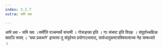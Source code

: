 ```yaml
---
index: 3.2.7
sutra: समि ख्यः

---
```

_समि ख्यः_ - समि ख्यः ।समी॑ति पञ्चम्यर्थे सप्तमी । गोसङ्ख्य इति । गाः संचष्ट इति विग्रहः । संपूर्वाच्चक्षिङः ख्याञि रूपम् । 'ख्या प्रकथने' इत्यस्य तु संपूर्वस्य प्रयोगाऽभावात्, सार्वधातुकमात्रविषयत्वाच्च नेह सम्बध्यते ।